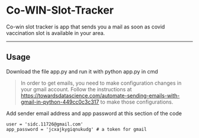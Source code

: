 # Co-WIN-Slot-Tracker

Co-win slot tracker is app that sends you a mail as soon as covid vaccination slot is available in your area.

---
## Usage

Download the file app.py and run it with python app.py in cmd

> In order to get emails, you need to make configuration changes in your gmail account.
> Follow the instructions at https://towardsdatascience.com/automate-sending-emails-with-gmail-in-python-449cc0c3c317 to make those configurations.

Add sender email address and app password at this section of the code

```
user = 'sidc.11726@gmail.com'
app_password = 'jcxajkygiqnukudg' # a token for gmail
```
